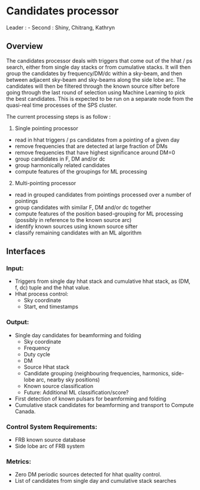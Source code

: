 # Candidates processor

Leader : -
Second : Shiny, Chitrang, Kathryn

## Overview

The candidates processor deals with triggers that come out of the hhat / ps search,
either from single day stacks or from cumulative stacks. It will then group the
candidates by frequency/DM/dc within a sky-beam, and then between adjacent
sky-beam and sky-beams along the side lobe arc. The candidates will then be
filtered through the known source sifter before going through the last round of
selection using Machine Learning to pick the best candidates. This is expected
to be run on a separate node from the quasi-real time processes of the SPS
cluster.

The current processing steps is as follow :

1. Single pointing processor 
- read in hhat triggers / ps candidates from a pointing of a given day
- remove frequencies that are detected at large fraction of DMs
- remove frequencies that have highest significance around DM=0
- group candidates in F, DM and/or dc
- group harmonically related candidates
- compute features of the groupings for ML processing

2. Multi-pointing processor
- read in grouped candidates from pointings processed over a number of pointings
- group candidates with similar F, DM and/or dc together
- compute features of the position based-grouping for ML processing (possibly in reference 
to the known source arc)
- identify known sources using known source sifter
- classify remaining candidates with an ML algorithm

## Interfaces

### Input:
- Triggers from single day hhat stack and cumulative hhat stack, as (DM, f, dc) tuple and the hhat value.
- Hhat process control:
  - Sky coordinate
  - Start, end timestamps

### Output:
- Single day candidates for beamforming and folding
  - Sky coordinate
  - Frequency
  - Duty cycle
  - DM
  - Source Hhat stack
  - Candidate grouping (neighbouring frequencies, harmonics, side-lobe arc, nearby sky positions)
  - Known source classification
  - Future: Additional ML classification/score?
- First detection of known pulsars for beamforming and folding
- Cumulative stack candidates for beamforming and transport to Compute Canada.

### Control System Requirements:
- FRB known source database
- Side lobe arc of FRB system

### Metrics:
- Zero DM periodic sources detected for hhat quality control.
- List of candidates from single day and cumulative stack searches

